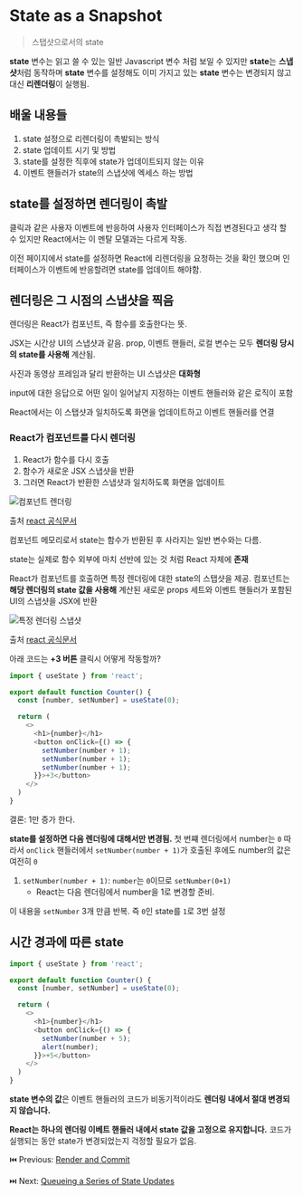 # State as a Snapshot

> 스탭샷으로서의 state

**state** 변수는 읽고 쓸 수 있는 일반 Javascript 변수 처럼 보일 수 있지만 **state**는 **스냅샷**처럼 동작하며 **state** 변수를 설정해도 이미 가지고 있는 **state** 변수는 변경되지 않고 대신 **리렌더링**이 실행됨.

## 배울 내용들

1. state 설정으로 리렌더링이 촉발되는 방식
2. state 업데이트 시기 및 방법
3. state를 설정한 직후에 state가 업데이트되지 않는 이유
4. 이벤트 핸들러가 state의 스냅샷에 엑세스 하는 방법

## **state를 설정하면 렌더링이 촉발**

클릭과 같은 사용자 이벤트에 반응하여 사용자 인터페이스가 직접 변경된다고 생각 할 수 있지만 React에서는 이 멘탈 모델과는 다르게 작동.

이전 페이지에서 state를 설정하면 React에 리렌더링을 요청하는 것을 확인 했으며 인터페이스가 이벤트에 반응할려면 state를 업데이트 해야함.

## 렌더링은 그 시점의 스냅샷을 찍음

렌더링은 React가 컴포넌트, 즉 함수를 호출한다는 뜻.

JSX는 시간상 UI의 스냅샷과 같음. prop, 이벤트 핸들러, 로컬 변수는 모두 **렌더링 당시의 state를 사용해** 계산됨.

사진과 동영상 프레임과 달리 반환하는 UI 스냅샷은 **대화형**

input에 대한 응답으로 어떤 일이 일어날지 지정하는 이벤트 핸들러와 같은 로직이 포함

React에서는 이 스탭샷과 일치하도록 화면을 업데이트하고 이벤트 핸들러를 연결

### React가 컴포넌트를 다시 렌더링

1. React가 함수를 다시 호출
2. 함수가 새로운 JSX 스냅샷을 반환
3. 그러면 React가 반환한 스냅샷과 일치하도록 화면을 업데이트

![컴포넌트 렌더링](https://github.com/codingjwp/mindpalace/assets/113403155/42cb4b72-1063-4da3-bfea-697e6e642f56)

출처 [react 공식문서](https://react.dev/learn/state-as-a-snapshot)

컴포넌트 메모리로서 state는 함수가 반환된 후 사라지는 일반 변수와는 다름.

state는 실제로 함수 외부에 마치 선반에 있는 것 처럼 React 자체에 **존재**

React가 컴포넌트를 호출하면 특정 렌더링에 대한 state의 스탭샷을 제공. 컴포넌트는 **해당 렌더링의 state 값을 사용해** 계산된 새로운 props 세트와 이벤트 핸들러가 포함된 UI의 스냅샷을 JSX에 반환

![특정 렌더링 스냅샷](https://github.com/codingjwp/mindpalace/assets/113403155/fd34dcb4-ffe9-4b69-b45f-2454f189c99e)

출처 [react 공식문서](https://react.dev/learn/state-as-a-snapshot)

아래 코드는 **+3 버튼** 클릭시 어떻게 작동할까?

```javascript
import { useState } from 'react';

export default function Counter() {
  const [number, setNumber] = useState(0);

  return (
    <>
      <h1>{number}</h1>
      <button onClick={() => {
        setNumber(number + 1);
        setNumber(number + 1);
        setNumber(number + 1);
      }}>+3</button>
    </>
  )
}
```

결론: 1만 증가 한다.

**state를 설정하면 다음 렌더링에 대해서만 변경됨.** 첫 번쨰 렌더링에서 number는 `0` 따라서 `onClick` 핸들러에서 `setNumber(number + 1)`가 호출된 후에도 number의 값은 여전히 `0`

1. `setNumber(number + 1)`: `number`는 `0`이므로 `setNumber(0+1)` 
    - React는 다음 렌더링에서 number을 1로 변경할 준비.

이 내용을 `setNumber` 3개 만큼 반복. 즉 `0`인 state를 `1`로 3번 설정

## 시간 경과에 따른 state

```javascript
import { useState } from 'react';

export default function Counter() {
  const [number, setNumber] = useState(0);

  return (
    <>
      <h1>{number}</h1>
      <button onClick={() => {
        setNumber(number + 5);
        alert(number);
      }}>+5</button>
    </>
  )
}
```

**state 변수의 값**은 이벤트 핸들러의 코드가 비동기적이라도 **렌더링 내에서 절대 변경되지 않습니다.**

**React는 하나의 렌더링 이베트 핸들러 내에서 state 값을 고정으로 유지합니다.** 코드가 실행되는 동안 state가 변경되었는지 걱정할 필요가 없음.

⏮️ Previous: [Render and Commit](./016-리액트%20Render%20and%20Commit.md)

⏭️ Next: [Queueing a Series of State Updates](./018-리액트%20Queueing%20a%20Series%20of%20State%20Updates.md)
